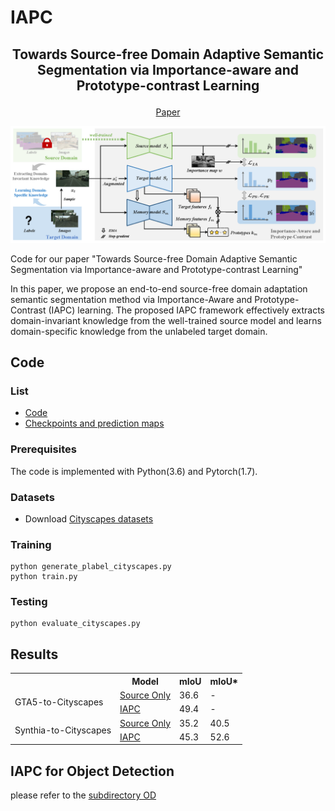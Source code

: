 # IAPC 

## <p align="center">Towards Source-free Domain Adaptive Semantic Segmentation via Importance-aware and Prototype-contrast Learning
  
<div align="center">
 
[Paper]()
  
<img src="fig/architecture.png" />
 
 </div>
 
 Code for our paper "Towards Source-free Domain Adaptive Semantic Segmentation via Importance-aware and Prototype-contrast Learning"
 
In this paper, we propose an end-to-end source-free domain adaptation semantic segmentation method via Importance-Aware and Prototype-Contrast (IAPC) learning. The proposed IAPC framework effectively extracts domain-invariant knowledge from the well-trained source model and learns domain-specific knowledge from the unlabeled target domain.



## Code

### List
-  <a href="https://github.com/yihong-97/Source-free_IAPC/tree/fd356c1a2c17bea082ca0fb9e85c87724fe7d1b7/GTA5" target="_blank">Code</a>
-  <a href="https://drive.google.com/drive/folders/1OWXlABtiIs4JQISjxzOY31e1ZBzniylt?usp=sharing" target="_blank">Checkpoints and prediction maps</a>

### Prerequisites
The code is implemented with Python(3.6) and Pytorch(1.7).

### Datasets
- Download  <a href="https://www.cityscapes-dataset.com/" target="_blank">Cityscapes datasets</a>

### Training
```
python generate_plabel_cityscapes.py
python train.py
```
### Testing
```
python evaluate_cityscapes.py
```

## Results
<div align="left">
<table>
  <tr>
      <td></td> 
      <th>Model</th> 
      <th>mIoU</th> 
      <th>mIoU*</th>
  </tr>
  <tr>
      <td rowspan="2">GTA5-to-Cityscapes</td>    
      <td ><a href="https://drive.google.com/file/d/10aT2amgx8mY3XpCCIZ9TDbnVWsN7vn1x/view?usp=sharing" target="_blank">Source Only</a></td>  
      <td >36.6</td> 
      <td >-</td>  
   </tr>
   <tr>
      <td ><a href="https://drive.google.com/file/d/12P43VlJpduyJW1-F_GDH1FSyF98sWrb6/view?usp=sharing" target="_blank">IAPC</a></td> 
      <td >49.4</td> 
      <td >-</td>
   </tr>
   <tr>
      <td rowspan="2">Synthia-to-Cityscapes</td>    
      <td ><a href="https://drive.google.com/file/d/1p2g8r4zlaPi9YgnIlzPy07XU5k0JRBrN/view?usp=sharing" target="_blank">Source Only</a></td>  
      <td >35.2</td> 
      <td >40.5</td>  
   </tr>
   <tr>
      <td ><a href="https://drive.google.com/file/d/1j_TRVYErc5EVwJz6W5jNbR5Tx2Y8X2VG/view?usp=sharing" target="_blank">IAPC</a></td> 
      <td >45.3</td> 
      <td >52.6</td>
   </tr>
</table>
   </div>

## IAPC for Object Detection
please refer to the [subdirectory OD](https://github.com/yihong-97/Source-free-IAPC/tree/81c1c2d1de6217b6ee0fc03f2e49b2ae619caa88/OD)
